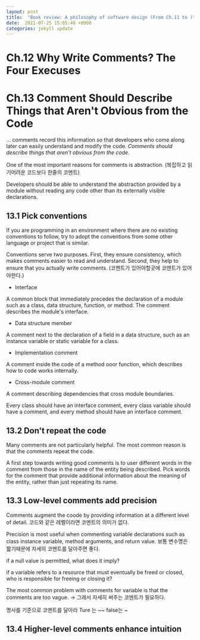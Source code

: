 ```yaml
---
layout: post
title:  "Book review: A philosophy of software design (From Ch.11 to )"
date:  2021-07-25 15:05:48 +0900 
categories: jekyll update
---
```


# Ch.12 Why Write Comments? The Four Execuses


# Ch.13 Comment Should Describe Things that Aren't Obvious from the Code

... comments record this information so that developers who come along later can easily understand and modify the code. _Comments should describe things that aren't obvious from the code_.

One of the most important reasons for comments is abstraction. (복잡하고 읽기어려운 코드보다 한줄의 코멘트)

Developers should be able to understand the abstraction provided by a module without reading any code other than its externally visible declarations.

## 13.1 Pick conventions

If you are programming in an environment where there are no existing conventions to follow, try to adopt the conventions from some other language or project that is similar.

Conventions serve two purposes. First, they ensure consistency, which makes comments easier to read and understand. Second, they help to ensure that you actually write comments. (코멘트가 있어야할곳에 코맨트가 있어야한다.)

* Interface

A common block that immediately precedes the declaration of a module such as a class, data structure, function, or method. The comment describes the module's interface.

* Data structure member

A comment next to the declaration of a field in a data structure, such as an instance variable or static variable for a class.

* Implementation comment

A comment inside the code of a method ooor function, which describes how to code works internally.

* Cross-module comment

A comment describing dependencies that cross module boundaries.

Every class should have an interface comment, every class variable should have a comment, and every method should have an interface comment.

## 13.2 Don't repeat the code

Many comments are not particularly helpful. The most common reason is that the comments repeat the code.

A first step towards writing good comments is to user different words in the comment from those in the name of the entity being described. Pick words for the comment that provide additional information about the meaning of the entity, rather than just repeating its name.

## 13.3 Low-level comments add precision

Comments augment the coode by providing information at a different level of detail.  코드와 같은 레벨이라면 코멘트의 의미가 없다.

Precision is most useful when commenting variable declarations such as class instance variable, method arguments, and return value. 보통 변수명은 짧기때문에 자세히 코멘트를 달아주면 좋다.

if a null value is permitted, what does it imply?

if a variable refers to a resource that must eventually be freed or closed, who is responsible for freeing or closing it?

The most common problem with comments for variable is that the comments are too vague. -> 그래서 자세히 써주는 코멘트가 필요하다.

명사를 기준으로 코멘트를 달아라 Ture 는 ~~ false는 ~ 

## 13.4 Higher-level comments enhance intuition

